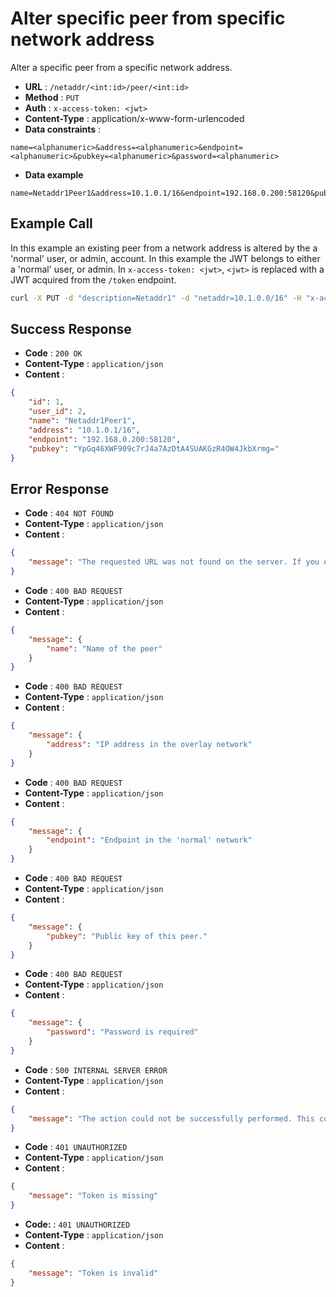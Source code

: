 # Alter specific peer from specific network address
Alter a specific peer from a specific network address.

- **URL** : `/netaddr/<int:id>/peer/<int:id>`
- **Method** : `PUT`
- **Auth** : `x-access-token: <jwt>`
- **Content-Type** : application/x-www-form-urlencoded
- **Data constraints** :

```
name=<alphanumeric>&address=<alphanumeric>&endpoint=<alphanumeric>&pubkey=<alphanumeric>&password=<alphanumeric>
```

- **Data example**

```
name=Netaddr1Peer1&address=10.1.0.1/16&endpoint=192.168.0.200:58120&pubkey=YpGq46XWF909c7rJ4a7AzDtA4SUAKGzR4OW4JkbXrmg=&password=secret
```

## Example Call
In this example an existing peer from a network address is altered by the a 'normal' user, or admin, account. In this example the JWT belongs to either a 'normal' user, or admin. In `x-access-token: <jwt>`, `<jwt>` is replaced with a JWT acquired from the `/token` endpoint.

```sh
curl -X PUT -d "description=Netaddr1" -d "netaddr=10.1.0.0/16" -H "x-access-token: eyJ0eXAiOiJKV1QiLCJhbGciOiJIUzI1NiJ9.eyJpZCI6MSwiZXhwIjoxNjE2ODQ2MTk5LjY2OTg4MTZ9.CMUrx135QNlUH0NsKO8rXg724dcQjhHPuPyptBwxP4U" http://wgmeshapi/netaddr/1
```

## Success Response
- **Code** : `200 OK`
- **Content-Type** : `application/json`
- **Content** :

```json
{
    "id": 1,
    "user_id": 2,
    "name": "Netaddr1Peer1",
    "address": "10.1.0.1/16",
    "endpoint": "192.168.0.200:58120",
    "pubkey": "YpGq46XWF909c7rJ4a7AzDtA4SUAKGzR4OW4JkbXrmg="
}

```

## Error Response
- **Code** : `404 NOT FOUND`
- **Content-Type** : `application/json`
- **Content** :

```json
{
    "message": "The requested URL was not found on the server. If you entered the URL manually please check your spelling and try again."
}
```

- **Code** : `400 BAD REQUEST`
- **Content-Type** : `application/json`
- **Content** :

```json
{
    "message": {
        "name": "Name of the peer"
    }
}
```

- **Code** : `400 BAD REQUEST`
- **Content-Type** : `application/json`
- **Content** :

```json
{
    "message": {
        "address": "IP address in the overlay network"
    }
}
```

- **Code** : `400 BAD REQUEST`
- **Content-Type** : `application/json`
- **Content** :

```json
{
    "message": {
        "endpoint": "Endpoint in the 'normal' network"
    }
}
```

- **Code** : `400 BAD REQUEST`
- **Content-Type** : `application/json`
- **Content** :

```json
{
    "message": {
        "pubkey": "Public key of this peer."
    }
}
```

- **Code** : `400 BAD REQUEST`
- **Content-Type** : `application/json`
- **Content** :

```json
{
    "message": {
        "password": "Password is required"
    }
}
```

- **Code** : `500 INTERNAL SERVER ERROR`
- **Content-Type** : `application/json`
- **Content** :

```json
{
    "message": "The action could not be successfully performed. This could be due to unique constraints in the database, or the database not being available."
}
```

- **Code** : `401 UNAUTHORIZED`
- **Content-Type** : `application/json`
- **Content** :

```json
{
    "message": "Token is missing"
}
```

- **Code:** : `401 UNAUTHORIZED`
- **Content-Type** : `application/json`
- **Content** :

```json
{
    "message": "Token is invalid"
}
```
